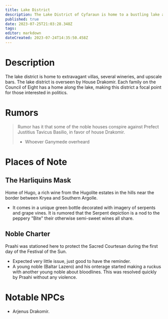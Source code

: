 ```yaml
---
title: Lake District
description: The Lake District of Cyfaraun is home to a bustling lake and elegant villas belonging to the city's most elite families.
published: true
date: 2023-07-25T21:03:28.348Z
tags: 
editor: markdown
dateCreated: 2023-07-24T14:35:50.458Z
---
```


# Description
The lake district is home to extravagant villas, several wineries, and upscale bars. The lake district is overseen by House Drakomir. Each family on the Council of Eight has a home along the lake, making this district a focal point for those interested in politics.

# Rumors
> Rumor has it that some of the noble houses conspire against Prefect Justitius Tavicus Basilio, in favor of house Drakomir.
> - Whoever Ganymede overheard
# Places of Note
## The Harliquins Mask
Home of Hugo, a rich wine from the Hugolite estates in the hills near the border between Kryea and Southern Argolle.
- It comes in a unique green bottle decorated with imagery of serpents and grape vines. It is rumored that the Serpent depiction is a nod to the peppery "Bite" their otherwise semi-sweet wines all share.

## Noble Charter
Praahi was stationed here to protect the Sacred Courtesan during the first day of the Festival of the Sun.
- Expected very little issue, just good to have the reminder.
- A young noble (Baltar Lazero) and his onterage started making a ruckus with another young noble about bloodlines. This was resolved quickly by Praahi without any violence.

# Notable NPCs
- Arjenus Drakomir. 